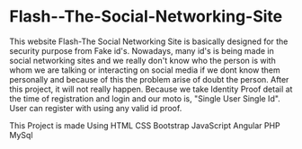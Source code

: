 # Flash--The-Social-Networking-Site

This website Flash-The Social Networking Site is basically designed for the security purpose from Fake id's.
Nowadays, many id's is being made in social networking sites and we really don't know who the person is with whom we are talking or interacting on social media if we dont know them personally and because of this the problem arise of doubt the person.
After this project, it will not really happen. Because we take Identity Proof detail at the time of registration and login and our moto is,
"Single User Single Id".
User can register with using any valid id proof.

This Project is made Using
HTML
CSS
Bootstrap
JavaScript
Angular
PHP
MySql
